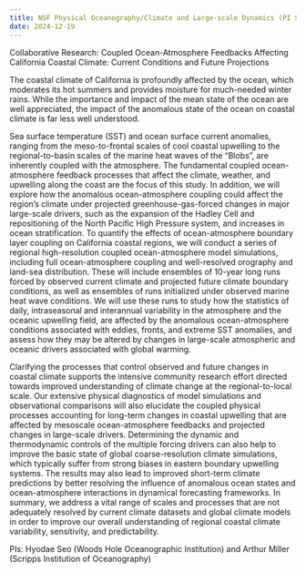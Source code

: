 ```yaml
---
title: NSF Physical Oceanography/Climate and Large-scale Dynamics (PI Seo)
date: 2024-12-19
---
```


Collaborative Research: Coupled Ocean-Atmosphere Feedbacks Affecting California Coastal Climate: Current Conditions and Future Projections
<!--more-->

The coastal climate of California is profoundly affected by the ocean, which moderates its hot summers and provides moisture for much-needed winter rains. While the importance and impact of the mean state of the ocean are well appreciated, the impact of the anomalous state of the ocean on coastal climate is far less well understood. 

Sea surface temperature (SST) and ocean surface current anomalies, ranging from the meso-to-frontal scales of cool coastal upwelling to the regional-to-basin scales of the marine heat waves of the “Blobs”, are inherently coupled with the atmosphere. The fundamental coupled ocean-atmosphere feedback processes that affect the climate, weather, and upwelling along the coast are the focus of this study. In addition, we will explore how the anomalous ocean-atmosphere coupling could affect the region’s climate under projected greenhouse-gas-forced changes in major large-scale drivers, such as the expansion of the Hadley Cell and repositioning of the North Pacific High Pressure system, and increases in ocean stratification. To quantify the effects of ocean-atmosphere boundary layer coupling on California coastal regions, we will conduct a series of regional high-resolution coupled ocean-atmosphere model simulations, including full ocean-atmosphere coupling and well-resolved orography and land-sea distribution. These will include ensembles of 10-year long runs forced by observed current climate and projected future climate boundary conditions, as well as ensembles of runs initialized under observed marine heat wave conditions. We will use these runs to study how the statistics of daily, intraseasonal and interannual variability in the atmosphere and the oceanic upwelling field, are affected by the anomalous ocean-atmosphere conditions associated with eddies, fronts, and extreme SST anomalies, and assess how they may be altered by changes in large-scale atmospheric and oceanic drivers associated with global warming.

Clarifying the processes that control observed and future changes in coastal climate supports the intensive community research effort directed towards improved understanding of climate change at the regional-to-local scale. Our extensive physical diagnostics of model simulations and observational comparisons will also elucidate the coupled physical processes accounting for long-term changes in coastal upwelling that are affected by mesoscale ocean-atmosphere feedbacks and projected changes in large-scale drivers. Determining the dynamic and thermodynamic controls of the multiple forcing drivers can also help to improve the basic state of global coarse-resolution climate simulations, which typically suffer from strong biases in eastern boundary upwelling systems. The results may also lead to improved short-term climate predictions by better resolving the influence of anomalous ocean states and ocean-atmosphere interactions in dynamical forecasting frameworks. In summary, we address a vital range of scales and processes that are not adequately resolved by current climate datasets and global climate models in order to improve our overall understanding of regional coastal climate variability, sensitivity, and predictability.

PIs: Hyodae Seo (Woods Hole Oceanographic Institution) and Arthur Miller (Scripps Institution of Oceanography)